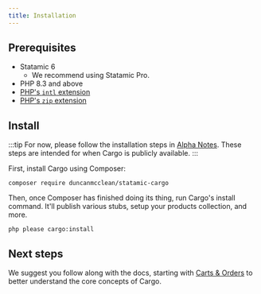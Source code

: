 ```yaml
---
title: Installation
---
```


## Prerequisites
* Statamic 6
	* We recommend using Statamic Pro.
* PHP 8.3 and above
* [PHP's `intl` extension](https://www.php.net/manual/en/book.intl.php)
* [PHP's `zip` extension](https://www.php.net/manual/en/book.zip.php)

## Install

:::tip
For now, please follow the installation steps in [Alpha Notes](/docs/alpha-notes). These steps are intended for when Cargo is publicly available.
:::

First, install Cargo using Composer:

```
composer require duncanmcclean/statamic-cargo
```

Then, once Composer has finished doing its thing, run Cargo's install command. It'll publish various stubs, setup your products collection, and more.

```
php please cargo:install
```

## Next steps
We suggest you follow along with the docs, starting with [Carts & Orders](/docs/carts-and-orders) to better understand the core concepts of Cargo.